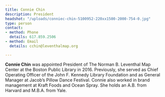 ```yaml
---
title: Connie Chin
description: President
headshot: "/uploads/conniec-chin-5100952-220xx1500-2000-754-0.jpg"
type: person
contact:
- method: Phone
  details: 617.859.2506
- method: Email
  details: cchin@leventhalmap.org

---
```

**Connie Chin** was appointed President of The Norman B. Leventhal Map Center at the Boston Public Library in 2016. Previously, she served as Chief Operating Officer of the John F. Kennedy Library Foundation and as General Manager at Jacob’s Pillow Dance Festival. Connie also worked in brand management at Kraft Foods and Ocean Spray. She holds an A.B. from Harvard and M.B.A. from Yale.